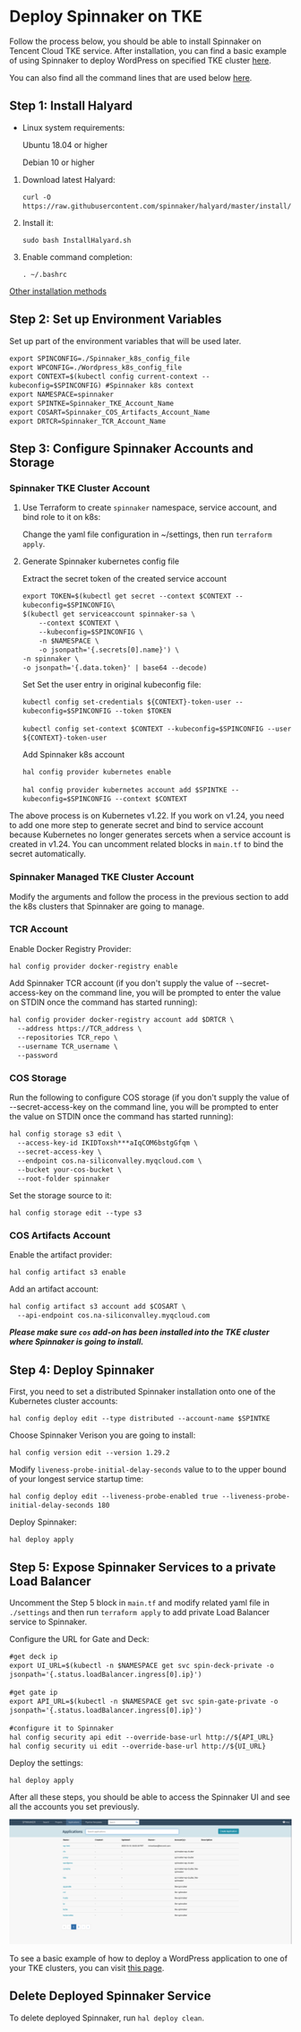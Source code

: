 # Deploy Spinnaker on TKE

Follow the process below, you should be able to install Spinnaker on Tencent Cloud TKE service. After installation, you can find a basic example of using Spinnaker to deploy WordPress on specified TKE cluster [here](https://github.com/tencent-cloud-na/spinnaker/blob/main/wordpress_deployment_example.md).

You can also find all the command lines that are used below [here](https://github.com/tencent-cloud-na/spinnaker/blob/main/cli_collection.txt).

## Step 1: Install Halyard

- Linux system requirements:

   Ubuntu 18.04 or higher

   Debian 10 or higher

1. Download latest Halyard:

   ```
   curl -O https://raw.githubusercontent.com/spinnaker/halyard/master/install/debian/InstallHalyard.sh
   ```

2. Install it:

   ```
   sudo bash InstallHalyard.sh
   ```

3. Enable command completion:

   ```
   . ~/.bashrc
   ```


[Other installation methods](https://spinnaker.io/docs/setup/install/halyard)

## Step 2: Set up Environment Variables

Set up part of the environment variables that will be used later.

```
export SPINCONFIG=./Spinnaker_k8s_config_file
export WPCONFIG=./Wordpress_k8s_config_file
export CONTEXT=$(kubectl config current-context --kubeconfig=$SPINCONFIG) #Spinnaker k8s context
export NAMESPACE=spinnaker
export SPINTKE=Spinnaker_TKE_Account_Name
export COSART=Spinnaker_COS_Artifacts_Account_Name
export DRTCR=Spinnaker_TCR_Account_Name
```



## Step 3: Configure Spinnaker Accounts and Storage
### Spinnaker TKE Cluster Account

1. Use Terraform to create `spinnaker` namespace, service account, and bind role to it on k8s:

   Change the yaml file configuration in ~/settings, then run `terraform apply`.

2. Generate Spinnaker kubernetes config file

   Extract the secret token of the created service account

   ```
   export TOKEN=$(kubectl get secret --context $CONTEXT --kubeconfig=$SPINCONFIG\
   $(kubectl get serviceaccount spinnaker-sa \
       --context $CONTEXT \
       --kubeconfig=$SPINCONFIG \
       -n $NAMESPACE \
       -o jsonpath='{.secrets[0].name}') \
   -n spinnaker \
   -o jsonpath='{.data.token}' | base64 --decode)
   ```

   Set Set the user entry in original kubeconfig file:

   ```
   kubectl config set-credentials ${CONTEXT}-token-user --kubeconfig=$SPINCONFIG --token $TOKEN

   kubectl config set-context $CONTEXT --kubeconfig=$SPINCONFIG --user ${CONTEXT}-token-user
   ```

   Add Spinnaker k8s account

   ```
   hal config provider kubernetes enable

   hal config provider kubernetes account add $SPINTKE --kubeconfig=$SPINCONFIG --context $CONTEXT
   ```

The above process is on Kubernetes v1.22. If you work on v1.24, you need to add one more step to generate secret and bind to service account because Kubernetes no longer generates sercets when a service account is created in v1.24. You can uncomment related blocks in `main.tf` to bind the secret automatically.

### Spinnaker Managed TKE Cluster Account

Modify the arguments and follow the process in the previous section to add the k8s clusters that Spinnaker are going to manage.

### TCR Account

Enable Docker Registry Provider:

```
hal config provider docker-registry enable
```

Add Spinnaker TCR account (if you don't supply the value of --secret-access-key on the command line, you will be prompted to enter the value on STDIN once the command has started running):

```
hal config provider docker-registry account add $DRTCR \
  --address https://TCR_address \
  --repositories TCR_repo \
  --username TCR_username \
  --password
```

### COS Storage

Run the following to configure COS storage (if you don't supply the value of --secret-access-key on the command line, you will be prompted to enter the value on STDIN once the command has started running):

```
hal config storage s3 edit \
  --access-key-id IKIDToxsh***aIqCOM6bstgGfqm \
  --secret-access-key \
  --endpoint cos.na-siliconvalley.myqcloud.com \
  --bucket your-cos-bucket \
  --root-folder spinnaker
```

Set the storage source to it:

```
hal config storage edit --type s3
```

### COS Artifacts Account

Enable the artifact provider:

```
hal config artifact s3 enable
```

Add an artifact account:

```
hal config artifact s3 account add $COSART \
  --api-endpoint cos.na-siliconvalley.myqcloud.com
```

**_Please make sure `cos` add-on has been installed into the TKE cluster where Spinnaker is going to install._**

## Step 4: Deploy Spinnaker

First, you need to set a distributed Spinnaker installation onto one of the Kubernetes cluster accounts:

```
hal config deploy edit --type distributed --account-name $SPINTKE
```

Choose Spinnaker Verison you are going to install:

```
hal config version edit --version 1.29.2
```

Modify `liveness-probe-initial-delay-seconds` value to to the upper bound of your longest service startup time:

```
hal config deploy edit --liveness-probe-enabled true --liveness-probe-initial-delay-seconds 180
```

Deploy Spinnaker:

```
hal deploy apply
```

## Step 5: Expose Spinnaker Services to a private Load Balancer

Uncomment the Step 5 block in `main.tf` and modify related yaml file in `./settings` and then run `terraform apply` to add private Load Balancer service to Spinnaker.

Configure the URL for Gate and Deck:

```
#get deck ip
export UI_URL=$(kubectl -n $NAMESPACE get svc spin-deck-private -o jsonpath='{.status.loadBalancer.ingress[0].ip}')

#get gate ip
export API_URL=$(kubectl -n $NAMESPACE get svc spin-gate-private -o jsonpath='{.status.loadBalancer.ingress[0].ip}')

#configure it to Spinnaker
hal config security api edit --override-base-url http://${API_URL}
hal config security ui edit --override-base-url http://${UI_URL}
```

Deploy the settings:

```
hal deploy apply
```

After all these steps, you should be able to access the Spinnaker UI and see all the accounts you set previously.

![Spin_UI](https://github.com/tencent-cloud-na/spinnaker/blob/main/screenshots/spin_1.png)

To see a basic example of how to deploy a WordPress application to one of your TKE clusters, you can visit [this page](https://github.com/tencent-cloud-na/spinnaker/blob/main/Wordpress_Deployment_Example.md).

## Delete Deployed Spinnaker Service
To delete deployed Spinnaker, run `hal deploy clean`.

